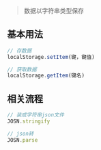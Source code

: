 > 数据以字符串类型保存

## 基本用法

```js
// 存数据
localStorage.setItem(键，键值)

// 获取数据
localStorage.getItem(键名)
```



## 相关流程 

```js 
// 装成字符串json文件
JOSN.stringify
```

```js 
// json转
JOSN.parse
```

